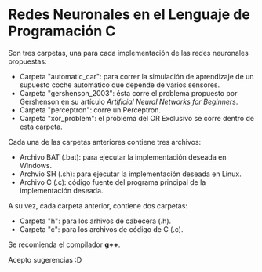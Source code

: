 # Redes Neuronales en el Lenguaje de Programación C

Son tres carpetas, una para cada implementación de las redes neuronales propuestas:
- Carpeta "automatic_car": para correr la simulación de aprendizaje de un supuesto coche automático que depende de varios sensores.
- Carpeta "gershenson_2003": ésta corre el problema propuesto por Gershenson en su artículo _Artificial Neural Networks for Beginners_.
- Carpeta "perceptron": corre un Perceptron.
- Carpeta "xor_problem": el problema del OR Exclusivo se corre dentro de esta carpeta.

Cada una de las carpetas anteriores contiene tres archivos:
- Archivo BAT (.bat): para ejecutar la implementación deseada en Windows.
- Archvio SH (.sh): para ejecutar la implementación deseada en Linux.
- Archivo C (.c): código fuente del programa principal de la implementación deseada.

A su vez, cada carpeta anterior, contiene dos carpetas:
- Carpeta "h": para los arhivos de cabecera (.h).
- Carpeta "c": para los archivos de código de C (.c).

Se recomienda el compilador __g++__.

Acepto sugerencias :D